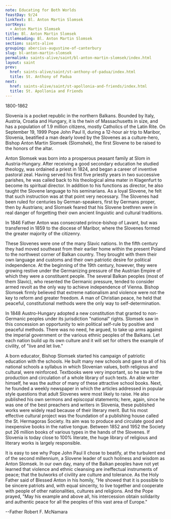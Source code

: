 ```yaml
---
note: Educating for Both Worlds
feastDay: 9/24
linkText: Bl. Anton Martin Slomsek
sortKeys:
  - Anton Martin Slomsek
title: Bl. Anton Martin Slomsek
titleHeading: Bl. Anton Martin Slomsek
section: saints-alive
grouping: abercius-augustine-of-canterbury
slug: bl-anton-martin-slomsek
permalink: saints-alive/saint/bl-anton-martin-slomsek/index.html
layout: saint
prev:
  href: saints-alive/saint/st-anthony-of-padua/index.html
  title: St. Anthony of Padua
next:
  href: saints-alive/saint/st-apollonia-and-friends/index.html
  title: St. Apollonia and Friends
---
```

1800-1862

Slovenia is a pocket republic in the northern Balkans. Bounded by Italy, Austria, Croatia and Hungary, it is the twin of Massachusetts in size, and has a population of 1.9 million citizens, mostly Catholics of the Latin Rite. On September 19, 1999 Pope John Paul II, during a 12-hour air trip to Maribor, Slovenia, beatified a man dearly loved by the Slovenes as a culture-hero, Bishop Anton Martin Slomsek (Slomshek), the first Slovene to be raised to the honors of the altar.

Anton Slomsek was born into a prosperous peasant family at Slom in Austria-Hungary. After receiving a good secondary education he studied theology, was ordained a priest in 1824, and began a career of inventive pastoral zeal. Having served his first five priestly years in two successive parishes, he was called back to his theological alma mater in Klagenfurt to become its spiritual director. In addition to his functions as director, he also taught the Slovene language to his seminarians. As a loyal Slovene, he felt that such instruction was at that point very necessary. The Slovenes had been ruled for centuries by German-speakers, first by Germans proper, then by Austrians; and Slomsek feared that his Slovene brethren were in real danger of forgetting their own ancient linguistic and cultural traditions.

In 1846 Father Anton was consecrated prince-bishop of Lavant, but was transferred in 1859 to the diocese of Maribor, where the Slovenes formed the greater majority of the citizenry.

These Slovenes were one of the many Slavic nations. In the fifth century they had moved southeast from their earlier home within the present Poland to the northwest corner of Balkan country. They brought with them their own language and customs and their own patriotic desire for political independence. At the beginning of the 19th century, however, they were growing restive under the Germanizing pressure of the Austrian Empire of which they were a constituent people. The several Balkan peoples (most of them Slavic), who resented the Germanic pressure, tended to consider armed revolt as the only way to achieve independence of Vienna. Bishop Slomsek firmly believed that extreme nationalism and violence were not the key to reform and greater freedom. A man of Christian peace, he held that peaceful, constitutional methods were the only way to self-determination.

In 1848 Austro-Hungary adopted a new constitution that granted to non-Germanic peoples under its jurisdiction "national" rights. Slomsek saw in this concession an opportunity to win political self-rule by positive and peaceful methods. There was no need, he argued, to take up arms against the imperial government or the various ethnic peoples of the Balkans. Let each nation build up its own culture and it will set for others the example of civility, of "live and let live."

A born educator, Bishop Slomsek started his campaign of patriotic education with the schools. He built many new schools and gave to all of his national schools a syllabus in which Slovenian values, both religious and cultural, were reinforced. Textbooks were very important, so he saw to the production and circulation of a whole library of such texts. An able writer himself, he was the author of many of these attractive school books. Next, he founded a weekly newspaper in which the articles addressed in popular style questions that adult Slovenes were most likely to raise. He also published his own sermons and episcopal statements; here, again, since he was one of the best preachers and writers in Slovenia, these published works were widely read because of their literary merit. But his most effective cultural project was the foundation of a publishing house called the St. Hermagoras Society. Its aim was to produce and circulate good and inexpensive books in the native tongue. Between 1852 and 1952 the Society put 26 million books of various types in the hands of the Slovenes. If Slovenia is today close to 100% literate, the huge library of religious and literary works is largely responsible.

It is easy to see why Pope John Paul II chose to beatify, at the turbulent end of the second millennium, a Slovene leader of such holiness and wisdom as Anton Slomsek. In our own day, many of the Balkan peoples have not yet learned that violence and ethnic cleansing are ineffectual instruments of peace; that the bulworks of civility are culture and tolerance. As the Holy Father said of Blessed Anton in his homily, "He showed that it is possible to be sincere patriots and, with equal sincerity, to live together and cooperate with people of other nationalities, cultures and religions. And the Pope prayed, "May his example and above all, his intercession obtain solidarity and authentic peace for all the peoples of this vast area of Europe."

\--Father Robert F. McNamara